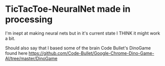 # TicTacToe-NeuralNet made in processing
I'm inept at making neural nets but in it's current state I THINK it might work a bit.

Should also say that I based some of the brain Code Bullet's DinoGame found here https://github.com/Code-Bullet/Google-Chrome-Dino-Game-AI/tree/master/DinoGame
